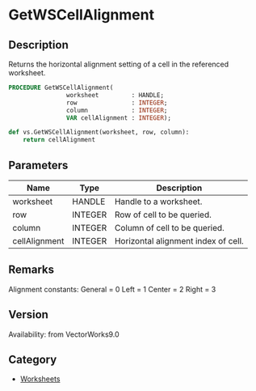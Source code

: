 # GetWSCellAlignment

## Description
Returns the horizontal alignment setting of a cell in the referenced worksheet.

```pascal
PROCEDURE GetWSCellAlignment(
				worksheet         : HANDLE;
				row               : INTEGER;
				column            : INTEGER;
				VAR cellAlignment : INTEGER);
```

```python
def vs.GetWSCellAlignment(worksheet, row, column):
    return cellAlignment
```

## Parameters
|Name|Type|Description|
|---|---|---|
|worksheet|HANDLE|Handle to a worksheet.|
|row|INTEGER|Row of cell to be queried.|
|column|INTEGER|Column of cell to be queried.|
|cellAlignment|INTEGER|Horizontal alignment index of cell.|

## Remarks
Alignment constants:
General  = 0
Left         = 1
Center    = 2
Right      = 3

## Version
Availability: from VectorWorks9.0

## Category
* [Worksheets](../Categories/Worksheets.md)
